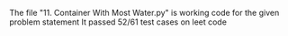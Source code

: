 The file "11. Container With Most Water.py" is working code for the given problem statement
It passed 52/61 test cases on leet code
